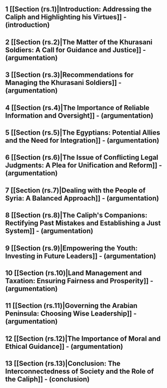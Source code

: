 ## 1 [[Section (rs.1)|Introduction: Addressing the Caliph and Highlighting his Virtues]] - (introduction)
## 2 [[Section (rs.2)|The Matter of the Khurasani Soldiers: A Call for Guidance and Justice]] - (argumentation)
## 3 [[Section (rs.3)|Recommendations for Managing the Khurasani Soldiers]] - (argumentation)
## 4 [[Section (rs.4)|The Importance of Reliable Information and Oversight]] - (argumentation)
## 5 [[Section (rs.5)|The Egyptians: Potential Allies and the Need for Integration]] - (argumentation)
## 6 [[Section (rs.6)|The Issue of Conflicting Legal Judgments: A Plea for Unification and Reform]] - (argumentation)
## 7 [[Section (rs.7)|Dealing with the People of Syria: A Balanced Approach]] - (argumentation)
## 8 [[Section (rs.8)|The Caliph's Companions: Rectifying Past Mistakes and Establishing a Just System]] - (argumentation)
## 9 [[Section (rs.9)|Empowering the Youth: Investing in Future Leaders]] - (argumentation)
## 10 [[Section (rs.10)|Land Management and Taxation: Ensuring Fairness and Prosperity]] - (argumentation)
## 11 [[Section (rs.11)|Governing the Arabian Peninsula: Choosing Wise Leadership]] - (argumentation)
## 12 [[Section (rs.12)|The Importance of Moral and Ethical Guidance]] - (argumentation)
## 13 [[Section (rs.13)|Conclusion: The Interconnectedness of Society and the Role of the Caliph]] - (conclusion)
